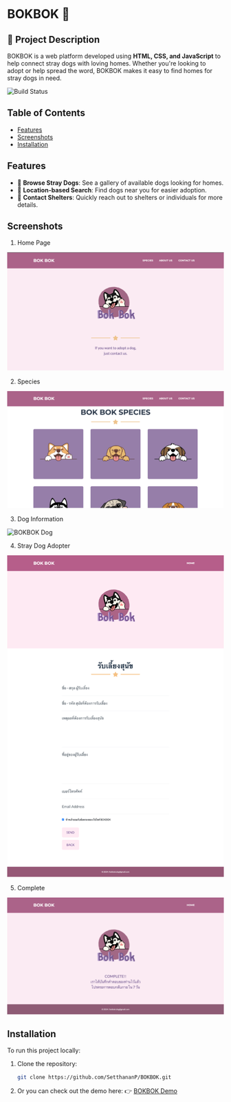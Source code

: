 # BOKBOK 🐾

## 📝 Project Description
BOKBOK is a web platform developed using **HTML, CSS, and JavaScript** to help connect stray dogs with loving homes. Whether you're looking to adopt or help spread the word, BOKBOK makes it easy to find homes for stray dogs in need.

![Build Status](https://img.shields.io/badge/build-Complete-brightgreen)

## Table of Contents
- [Features](#features)
- [Screenshots](#screenshots)
- [Installation](#installation)

## Features
- 🐶 **Browse Stray Dogs**: See a gallery of available dogs looking for homes.
- 📍 **Location-based Search**: Find dogs near you for easier adoption.
- 💬 **Contact Shelters**: Quickly reach out to shelters or individuals for more details.

## Screenshots
1. Home Page

![BOKBOK Home](https://github.com/SetthananP/BOKBOK/blob/main/imagesREADME/bokbokhome.png?raw=true)

2. Species

![BOKBOK Species](https://github.com/SetthananP/BOKBOK/blob/main/imagesREADME/bokbokspecies.png?raw=true)

3. Dog Information

![BOKBOK Dog](https://github.com/SetthananP/BOKBOK/blob/main/imagesREADME/bokbokdog.png?raw=true)

4. Stray Dog Adopter
   
![BOKBOK Adopter](https://github.com/SetthananP/BOKBOK/blob/main/imagesREADME/bokbokinformation.png?raw=true)

5. Complete
   
![BOKBOK Adopter](https://github.com/SetthananP/BOKBOK/blob/main/imagesREADME/bokbokcomplete.png?raw=true)
   

## Installation
To run this project locally:

1. Clone the repository:
   ```bash
   git clone https://github.com/SetthananP/BOKBOK.git
   
2. Or you can check out the demo here:
👉 <a href="https://bokbok-official.onrender.com/" target="_blank">BOKBOK Demo</a>
